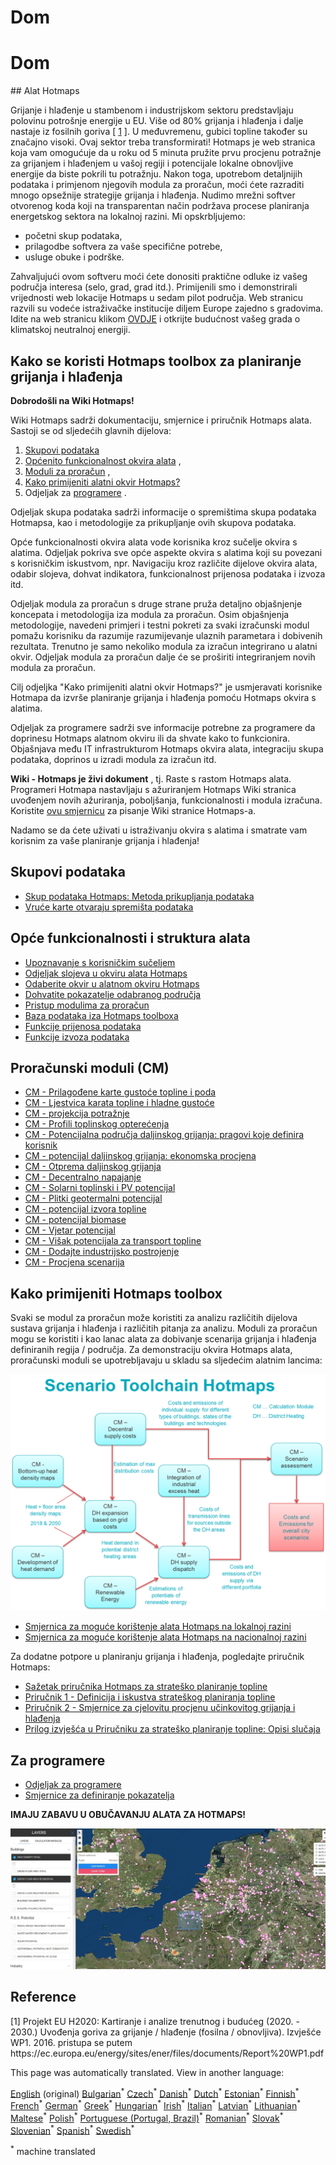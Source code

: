 <h1> <a class="anchor" id="home" href="#home"><i class="fa fa-link"></i></a> Dom </h1><h1> <a class="anchor" id="home" href="#home"><i class="fa fa-link"></i></a> Dom </h1> ## Alat Hotmaps <p> Grijanje i hlađenje u stambenom i industrijskom sektoru predstavljaju polovinu potrošnje energije u EU. Više od 80% grijanja i hlađenja i dalje nastaje iz fosilnih goriva [ <a href="#references">1</a> ]. U međuvremenu, gubici topline također su značajno visoki. Ovaj sektor treba transformirati! Hotmaps je web stranica koja vam omogućuje da u roku od 5 minuta pružite prvu procjenu potražnje za grijanjem i hlađenjem u vašoj regiji i potencijale lokalne obnovljive energije da biste pokrili tu potražnju. Nakon toga, upotrebom detaljnijih podataka i primjenom njegovih modula za proračun, moći ćete razraditi mnogo opsežnije strategije grijanja i hlađenja. Nudimo mrežni softver otvorenog koda koji na transparentan način podržava procese planiranja energetskog sektora na lokalnoj razini. Mi opskrbljujemo: </p><ul><li> početni skup podataka, </li><li> prilagodbe softvera za vaše specifične potrebe, </li><li> usluge obuke i podrške. </li></ul><p> Zahvaljujući ovom softveru moći ćete donositi praktične odluke iz vašeg područja interesa (selo, grad, grad itd.). Primijenili smo i demonstrirali vrijednosti web lokacije Hotmaps u sedam pilot područja. Web stranicu razvili su vodeće istraživačke institucije diljem Europe zajedno s gradovima. Idite na web stranicu klikom <a href="https://www.hotmaps.hevs.ch/map">OVDJE</a> i otkrijte budućnost vašeg grada o klimatskoj neutralnoj energiji. </p><h2> <a class="anchor" id="how-to-use-the-hotmaps-toolbox-for-heating-and-cooling-planning" href="#how-to-use-the-hotmaps-toolbox-for-heating-and-cooling-planning"><i class="fa fa-link"></i></a> Kako se koristi Hotmaps toolbox za planiranje grijanja i hlađenja </h2><p> <strong>Dobrodošli na Wiki Hotmaps!</strong> </p><p> Wiki Hotmaps sadrži dokumentaciju, smjernice i priručnik Hotmaps alata. Sastoji se od sljedećih glavnih dijelova: </p><ol><li> <a href="#data-sets">Skupovi podataka</a> </li><li> <a href="#general-tool-functionalities-and-structure">Općenito funkcionalnost okvira alata</a> , </li><li> <a href="#calculation-modules-cm">Moduli za proračun</a> , </li><li> <a href="#how-to-apply-hotmaps-toolbox">Kako primijeniti alatni okvir Hotmaps?</a> </li><li> Odjeljak za <a href="#for-developers">programere</a> . </li></ol><p> Odjeljak skupa podataka sadrži informacije o spremištima skupa podataka Hotmapsa, kao i metodologije za prikupljanje ovih skupova podataka. </p><p> Opće funkcionalnosti okvira alata vode korisnika kroz sučelje okvira s alatima. Odjeljak pokriva sve opće aspekte okvira s alatima koji su povezani s korisničkim iskustvom, npr. Navigaciju kroz različite dijelove okvira alata, odabir slojeva, dohvat indikatora, funkcionalnost prijenosa podataka i izvoza itd. </p><p> Odjeljak modula za proračun s druge strane pruža detaljno objašnjenje koncepata i metodologija iza modula za proračun. Osim objašnjenja metodologije, navedeni primjeri i testni pokreti za svaki izračunski modul pomažu korisniku da razumije razumijevanje ulaznih parametara i dobivenih rezultata. Trenutno je samo nekoliko modula za izračun integrirano u alatni okvir. Odjeljak modula za proračun dalje će se proširiti integriranjem novih modula za proračun. </p><p> Cilj odjeljka &quot;Kako primijeniti alatni okvir Hotmaps?&quot; je usmjeravati korisnike Hotmapa da izvrše planiranje grijanja i hlađenja pomoću Hotmaps okvira s alatima. </p><p> Odjeljak za programere sadrži sve informacije potrebne za programere da doprinesu Hotmaps alatnom okviru ili da shvate kako to funkcionira. Objašnjava među IT infrastrukturom Hotmaps okvira alata, integraciju skupa podataka, doprinos u izradi modula za izračun itd. </p><p> <strong>Wiki - Hotmaps je živi dokument</strong> , tj. Raste s rastom Hotmaps alata. Programeri Hotmapa nastavljaju s ažuriranjem Hotmaps Wiki stranica uvođenjem novih ažuriranja, poboljšanja, funkcionalnosti i modula izračuna. Koristite <a href="Guidelines-for-writing-a-Hotmaps-Wiki-page">ovu smjernicu</a> za pisanje Wiki stranice Hotmaps-a. </p><p> Nadamo se da ćete uživati u istraživanju okvira s alatima i smatrate vam korisnim za vaše planiranje grijanja i hlađenja! </p><h2> <a class="anchor" id="data-sets" href="#data-sets"><i class="fa fa-link"></i></a> Skupovi podataka </h2><ul><li> <a href="Hotmaps-data-set-method-of-data-collection">Skup podataka Hotmaps: Metoda prikupljanja podataka</a> </li><li> <a href="Hotmaps-open-data-repositories">Vruće karte otvaraju spremišta podataka</a> </li></ul><h2> <a class="anchor" id="general-tool-functionalities-and-structure" href="#general-tool-functionalities-and-structure"><i class="fa fa-link"></i></a> Opće funkcionalnosti i struktura alata </h2><ul><li> <a href="Introduction-to-user-interface">Upoznavanje s korisničkim sučeljem</a> </li><li> <a href="Layers-section-in-the-Hotmaps-toolbox">Odjeljak slojeva u okviru alata Hotmaps</a> </li><li> <a href="Select-a-region-in-the-Hotmaps-toolbox">Odaberite okvir u alatnom okviru Hotmaps</a> </li><li> <a href="Retrieve-indicators-of-a-selected-area">Dohvatite pokazatelje odabranog područja</a> </li><li> <a href="Access-to-calculation-modules">Pristup modulima za proračun</a> </li><li> <a href="Database-behind-the-Hotmaps-toolbox">Baza podataka iza Hotmaps toolboxa</a> </li><li> <a href="Data-upload-functionalities">Funkcije prijenosa podataka</a> </li><li> <a href="Data-export-functionalities">Funkcije izvoza podataka</a> </li></ul><h2> <a class="anchor" id="calculation-modules-cm" href="#calculation-modules-cm"><i class="fa fa-link"></i></a> Proračunski moduli (CM) </h2><ul><li> <a href="CM-Customized-heat-and-floor-area-density-maps">CM - Prilagođene karte gustoće topline i poda</a> </li><li> <a href="CM-Scale-heat-and-cool-density-maps">CM - Ljestvica karata topline i hladne gustoće</a> </li><li> <a href="CM-Demand-projection">CM - projekcija potražnje</a> </li><li> <a href="CM-Heat-load-profiles">CM - Profili toplinskog opterećenja</a> </li><li> <a href="CM-District-heating-potential-areas-user-defined-thresholds">CM - Potencijalna područja daljinskog grijanja: pragovi koje definira korisnik</a> </li><li> <a href="CM-District-heating-potential-economic-assessment">CM - potencijal daljinskog grijanja: ekonomska procjena</a> </li><li> <a href="CM-District-heating-supply-dispatch">CM - Otprema daljinskog grijanja</a> </li><li> <a href="CM-Decentral-heating-supply">CM - Decentralno napajanje</a> </li><li> <a href="CM-Solar-thermal-and-PV-potential">CM - Solarni toplinski i PV potencijal</a> </li><li> <a href="CM-Shallow-geothermal-potential">CM - Plitki geotermalni potencijal</a> </li><li> <a href="CM-Heat-source-potential">CM - potencijal izvora topline</a> </li><li> <a href="CM-Biomass-potential">CM - potencijal biomase</a> </li><li> <a href="CM-Wind-potential">CM - Vjetar potencijal</a> </li><li> <a href="CM-Excess-heat-transport-potential">CM - Višak potencijala za transport topline</a> </li><li> <a href="CM-add-industry-plant">CM - Dodajte industrijsko postrojenje</a> </li><li> <a href="CM-Scenario-assessment">CM - Procjena scenarija</a> </li></ul><h2> <a class="anchor" id="how-to-apply-hotmaps-toolbox" href="#how-to-apply-hotmaps-toolbox"><i class="fa fa-link"></i></a> Kako primijeniti Hotmaps toolbox </h2><p> Svaki se modul za proračun može koristiti za analizu različitih dijelova sustava grijanja i hlađenja i različitih pitanja za analizu. Moduli za proračun mogu se koristiti i kao lanac alata za dobivanje scenarija grijanja i hlađenja definiranih regija / područja. Za demonstraciju okvira Hotmaps alata, proračunski moduli se upotrebljavaju u skladu sa sljedećim alatnim lancima: </p><p><img alt="" src="https://github.com/HotMaps/hotmaps_wiki/blob/master/Images/Hotmaps_toolchain_2019-05-09.png"/></p><ul><li> <a href="GL-local">Smjernica za moguće korištenje alata Hotmaps na lokalnoj razini</a> </li><li> <a href="GL-national">Smjernica za moguće korištenje alata Hotmaps na nacionalnoj razini</a> </li></ul><p> Za dodatne potpore u planiranju grijanja i hlađenja, pogledajte priručnik Hotmaps: </p><ul><li> <a href="https://www.hotmaps-project.eu/wp-content/uploads/2019/04/Summary-Hotmaps-Handbook.pdf">Sažetak priručnika Hotmaps za strateško planiranje topline</a> </li><li> <a href="https://vbn.aau.dk/da/publications/definition-amp-experiences-of-strategic-heat-planning">Priručnik 1 - Definicija i iskustva strateškog planiranja topline</a> </li><li> <a href="https://vbn.aau.dk/da/publications/guidance-for-the-comprehensive-assessment-of-efficient-heating-an">Priručnik 2 - Smjernice za cjelovitu procjenu učinkovitog grijanja i hlađenja</a> </li><li> <a href="https://vbn.aau.dk/da/publications/appendix-report-to-the-hotmaps-handbook-for-strategic-heat-planni">Prilog izvješća u Priručniku za strateško planiranje topline: Opisi slučaja</a> </li></ul><h2> <a class="anchor" id="for-developers" href="#for-developers"><i class="fa fa-link"></i></a> Za programere </h2><ul><li> <a href="Developers">Odjeljak za programere</a> </li><li> <a href="Guidelines-for-defining-indicators">Smjernice za definiranje pokazatelja</a> </li></ul><p> <strong>IMAJU ZABAVU U OBUČAVANJU ALATA ZA HOTMAPS!</strong> </p><p><img alt="" src="https://github.com/HotMaps/hotmaps_wiki/blob/master/Images/Hotmaps_test.JPG"/></p><h2> <a class="anchor" id="references" href="#references"><i class="fa fa-link"></i></a> Reference </h2><p> [1] Projekt EU H2020: Kartiranje i analize trenutnog i budućeg (2020. - 2030.) Uvođenja goriva za grijanje / hlađenje (fosilna / obnovljiva). Izvješće WP1. 2016. pristupa se putem https://ec.europa.eu/energy/sites/ener/files/documents/Report%20WP1.pdf </p>
<!--- THIS IS A SUPER UNIQUE IDENTIFIER -->

This page was automatically translated. View in another language:

[English](../en/Home) (original) [Bulgarian](../bg/Home)<sup>\*</sup>  [Czech](../cs/Home)<sup>\*</sup> [Danish](../da/Home)<sup>\*</sup> [Dutch](../nl/Home)<sup>\*</sup> [Estonian](../et/Home)<sup>\*</sup> [Finnish](../fi/Home)<sup>\*</sup> [French](../fr/Home)<sup>\*</sup> [German](../de/Home)<sup>\*</sup> [Greek](../el/Home)<sup>\*</sup> [Hungarian](../hu/Home)<sup>\*</sup> [Irish](../ga/Home)<sup>\*</sup> [Italian](../it/Home)<sup>\*</sup> [Latvian](../lv/Home)<sup>\*</sup> [Lithuanian](../lt/Home)<sup>\*</sup> [Maltese](../mt/Home)<sup>\*</sup> [Polish](../pl/Home)<sup>\*</sup> [Portuguese (Portugal, Brazil)](../pt/Home)<sup>\*</sup> [Romanian](../ro/Home)<sup>\*</sup> [Slovak](../sk/Home)<sup>\*</sup> [Slovenian](../sl/Home)<sup>\*</sup> [Spanish](../es/Home)<sup>\*</sup> [Swedish](../sv/Home)<sup>\*</sup> 

<sup>\*</sup> machine translated

